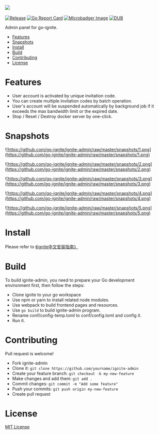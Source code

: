 ![](https://github.com/go-ignite/ignite-admin/raw/master/snapshots/ignite-admin.png)
---

[![Release](http://github-release-version.herokuapp.com/github/go-ignite/ignite-admin/release.svg?style=flat)](https://github.com/go-ignite/ignite-admin/releases/latest)
[![Go Report Card](https://goreportcard.com/badge/github.com/go-ignite/ignite-admin)](https://goreportcard.com/report/github.com/go-ignite/ignite-admin)
[![Microbadger Image](https://images.microbadger.com/badges/image/goignite/ignite-admin.svg)](https://microbadger.com/images/goignite/ignite-admin)
[![DUB](https://img.shields.io/dub/l/vibe-d.svg)](https://github.com/go-ignite/ignite-admin/blob/master/LICENSE)

Admin panel for go-ignite.

* [Features](#features)
* [Snapshots](#snapshots)
* [Install](#install)
* [Build](#build)
* [Contributing](#contributing)
* [License](#license)

# Features

* User account is activated by unique invitation code.
* You can create multiple invitation codes by batch operation.
* User's account will be suspended automatically by background job if it exceeds the max bandwidth limit or the expired date.
* Stop / Reset / Destroy docker server by one-click.

# Snapshots

![https://github.com/go-ignite/ignite-admin/raw/master/snapshots/1.png](https://github.com/go-ignite/ignite-admin/raw/master/snapshots/1.png)

![https://github.com/go-ignite/ignite-admin/raw/master/snapshots/2.png](https://github.com/go-ignite/ignite-admin/raw/master/snapshots/2.png)

![https://github.com/go-ignite/ignite-admin/raw/master/snapshots/3.png](https://github.com/go-ignite/ignite-admin/raw/master/snapshots/3.png)

![https://github.com/go-ignite/ignite-admin/raw/master/snapshots/4.png](https://github.com/go-ignite/ignite-admin/raw/master/snapshots/4.png)

![https://github.com/go-ignite/ignite-admin/raw/master/snapshots/5.png](https://github.com/go-ignite/ignite-admin/raw/master/snapshots/5.png)

# Install

Please refer to [《ignite中文安装指南》](https://github.com/go-ignite/ignite/wiki)

# Build

To build ignite-admin, you need to prepare your Go development environment first, then follow the steps:

* Clone ignite to your go workspace
* Use npm or yarn to install related node modules.
* Use webpack to build frontend pages and resources.
* Use ```go build``` to build ignite-admin program.
* Rename conf/config-temp.toml to conf/config.toml and config it.
* Run it.

# Contributing

Pull request is welcome!

* Fork ignite-admin
* Clone it: ```git clone https://github.com/yourname/ignite-admin```
* Create your feature branch: ```git checkout -b my-new-feature```
* Make changes and add them: ```git add .```
* Commit changes: ```git commit -m "Add some feature"```
* Push your commits: ```git push origin my-new-feature```
* Create pull request

# License
[MIT License](https://github.com/go-ignite/ignite-admin/blob/master/LICENSE)
